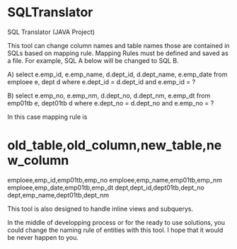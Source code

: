 # SQLTranslator
SQL Translator (JAVA Project)

This tool can change column names and table names those are contained in SQLs based on mapping rule.
Mapping Rules must be defined and saved as a file.
For example, SQL A below will be changed to SQL B.

 A) select e.emp_id, e.emp_name, d.dept_id, d.dept_name, e.emp_date
      from emploee e, dept d
     where e.dept_id = d.dept_id
       and e.emp_id = ?
    
 B) select e.emp_no, e.emp_nm, d.dept_no, d.dept_nm, e.emp_dt
      from emp01tb e, dept01tb d
     where e.dept_no = d.dept_no
       and e.emp_no = ?
 
 In this case mapping rule is 
 
 old_table,old_column,new_table,new_column
 =========================================
 emploee,emp_id,emp01tb,emp_no
 emploee,emp_name,emp01tb,emp_nm
 emploee,emp_date,emp01tb,emp_dt
 dept,dept_id,dept01tb,dept_no
 dept,emp_name,dept01tb,dept_nm
 
 This tool is also designed to handle inline views and subquerys.
 
 In the middle of developping process or for the ready to use solutions,
 you could change the naming rule of entities with this tool.
 I hope that it would be never happen to you.

 
 
    
    
   



